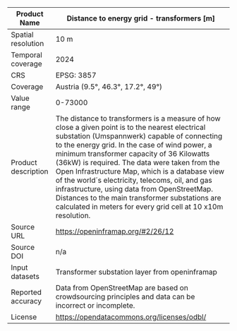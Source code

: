 |Product Name| Distance to energy grid - transformers [m] |
| --- | --- |
| Spatial resolution | 10 m |
| Temporal coverage | 2024 |
| CRS | EPSG: 3857 |
| Coverage | Austria (9.5°, 46.3°, 17.2°, 49°) |
| Value range | 0-73000 |
| Product description | The distance to transformers is a measure of how close a given point is to the nearest electrical substation (Umspannwerk) capable of connecting to the energy grid. In the case of wind power, a minimum transformer capacity of 36 Kilowatts (36kW) is required. The data were taken from the Open Infrastructure Map, which is a database view of the world´s electricity, telecoms, oil, and gas infrastructure, using data from OpenStreetMap. Distances to the main transformer substations are calculated in meters for every grid cell at 10 x10m resolution.|
| Source URL | https://openinframap.org/#2/26/12 |
| Source DOI | n/a |
| Input datasets | Transformer substation layer from openinframap |
| Reported accuracy | Data from OpenStreetMap are based on crowdsourcing principles and data can be incorrect or incomplete. |
| License | https://opendatacommons.org/licenses/odbl/ |